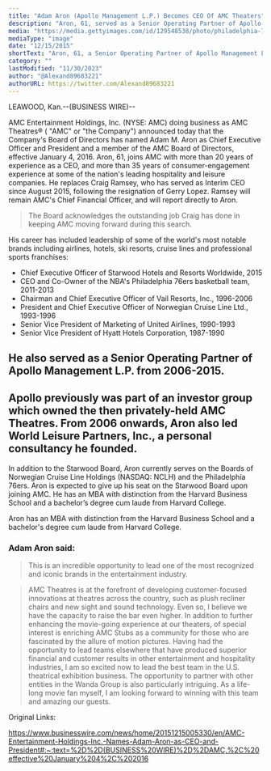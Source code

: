 ```yaml
---
title: "Adam Aron (Apollo Management L.P.) Becomes CEO Of AMC Theaters"
description: "Aron, 61, served as a Senior Operating Partner of Apollo Management L.P. from 2006-2015, joins AMC as a CEO"
media: "https://media.gettyimages.com/id/129548538/photo/philadelphia-76ers-announce-new-team-owner-joshua-harris.jpg?s=612x612&w=gi&k=20&c=K3zgEF7FS6e4jsCgQpKyL20sijP3_-ynnkqbIDQdBjY="
mediaType: "image"
date: "12/15/2015"
shortText: "Aron, 61, a Senior Operating Partner of Apollo Management L.P. from 2006-2015, joins AMC as a CEO, following the resignation of Gerry Lopez. Ramsey will remain AMC's Chief Financial Officer, and will report directly to Aron. Apollo previously was part of an investor group which owned the then privately-held AMC Theatres. From 2006 onwards, Aron also led World Leisure Partners, Inc., a personal consultancy he founded."
category: ""
lastModified: "11/30/2023"
author: "@Alexand89683221"
authorURL: https://twitter.com/Alexand89683221
---
```


LEAWOOD, Kan.--(BUSINESS WIRE)--

AMC Entertainment Holdings, Inc. (NYSE: AMC) doing business as AMC Theatres® ( "AMC" or "the Company") announced today that the Company's Board of Directors has named Adam M. Aron as Chief Executive Officer and President and a member of the AMC Board of Directors, effective January 4, 2016. Aron, 61, joins AMC with more than 20 years of experience as a CEO, and more than 35 years of consumer-engagement experience at some of the nation's leading hospitality and leisure companies. He replaces Craig Ramsey, who has served as Interim CEO since August 2015, following the resignation of Gerry Lopez. Ramsey will remain AMC's Chief Financial Officer, and will report directly to Aron.

>The Board acknowledges the outstanding job Craig has done in keeping AMC moving forward during this search.

His career has included leadership of some of the world's most notable brands including airlines, hotels, ski resorts, cruise lines and professional sports franchises:
- Chief Executive Officer of Starwood Hotels and Resorts Worldwide, 2015
- CEO and Co-Owner of the NBA's Philadelphia 76ers basketball team, 2011-2013
- Chairman and Chief Executive Officer of Vail Resorts, Inc., 1996-2006
- President and Chief Executive Officer of Norwegian Cruise Line Ltd., 1993-1996
- Senior Vice President of Marketing of United Airlines, 1990-1993
- Senior Vice President of Hyatt Hotels Corporation, 1987-1990

## He also served as a Senior Operating Partner of Apollo Management L.P. from 2006-2015. 

## Apollo previously was part of an investor group which owned the then privately-held AMC Theatres. From 2006 onwards, Aron also led World Leisure Partners, Inc., a personal consultancy he founded.

In addition to the Starwood Board, Aron currently serves on the Boards of Norwegian Cruise Line Holdings (NASDAQ: NCLH) and the Philadelphia 76ers. Aron is expected to give up his seat on the Starwood Board upon joining AMC. He has an MBA with distinction from the Harvard Business School and a bachelor’s degree cum laude from Harvard College.

Aron has an MBA with distinction from the Harvard Business School and a bachelor's degree cum laude from Harvard College.

### Adam Aron said:

>This is an incredible opportunity to lead one of the most recognized and iconic brands in the entertainment industry.

>AMC Theatres is at the forefront of developing customer-focused innovations at theatres across the country, such as plush recliner chairs and new sight and sound technology. Even so, I believe we have the capacity to raise the bar even higher. In addition to further enhancing the movie-going experience at our theaters, of special interest is enriching AMC Stubs as a community for those who are fascinated by the allure of motion pictures. Having had the opportunity to lead teams elsewhere that have produced superior financial and customer results in other entertainment and hospitality industries, I am so excited now to lead the best team in the U.S. theatrical exhibition business. The opportunity to partner with other entities in the Wanda Group is also particularly intriguing. As a life-long movie fan myself, I am looking forward to winning with this team and amazing our guests.

Original Links:

https://www.businesswire.com/news/home/20151215005330/en/AMC-Entertainment-Holdings-Inc.-Names-Adam-Aron-as-CEO-and-President#:~:text=%2D%2D(BUSINESS%20WIRE)%2D%2DAMC,%2C%20effective%20January%204%2C%202016